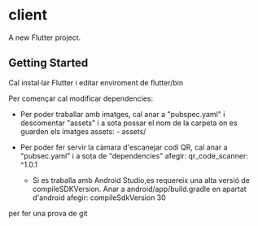 # client

A new Flutter project.

## Getting Started
Cal instal·lar Flutter i editar enviroment de flutter/bin


Per començar cal modificar dependencies:
- Per poder traballar amb imatges, cal anar a "pubspec.yaml" i descomentar "assets" i a sota possar el nom de la carpeta on es guarden els imatges
    assets:
        - assets/
- Per poder fer servir la càmara d'escanejar codi QR, cal anar a "pubsec.yaml" i a sota de "dependencies" afegir:
  qr_code_scanner: ^1.0.1
    
  * Si es traballa amb Android Studio,es requereix una alta versió de compileSDKVersion. Anar a android/app/build.gradle en apartat d'android afegir:  compileSdkVersion 30 


per fer una prova de git


